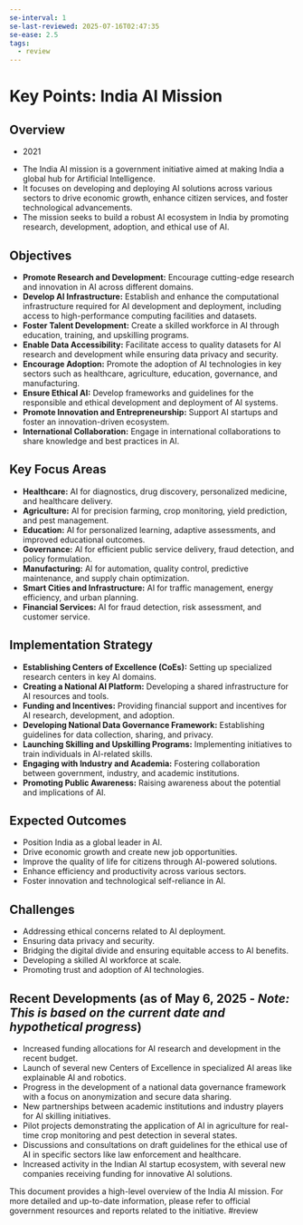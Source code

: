 ```yaml
---
se-interval: 1
se-last-reviewed: 2025-07-16T02:47:35
se-ease: 2.5
tags:
  - review
---
```

# Key Points: India AI Mission

## Overview

- 2021
* The India AI mission is a government initiative aimed at making India a global hub for Artificial Intelligence.
* It focuses on developing and deploying AI solutions across various sectors to drive economic growth, enhance citizen services, and foster technological advancements.
* The mission seeks to build a robust AI ecosystem in India by promoting research, development, adoption, and ethical use of AI.

## Objectives

* **Promote Research and Development:** Encourage cutting-edge research and innovation in AI across different domains.
* **Develop AI Infrastructure:** Establish and enhance the computational infrastructure required for AI development and deployment, including access to high-performance computing facilities and datasets.
* **Foster Talent Development:** Create a skilled workforce in AI through education, training, and upskilling programs.
* **Enable Data Accessibility:** Facilitate access to quality datasets for AI research and development while ensuring data privacy and security.
* **Encourage Adoption:** Promote the adoption of AI technologies in key sectors such as healthcare, agriculture, education, governance, and manufacturing.
* **Ensure Ethical AI:** Develop frameworks and guidelines for the responsible and ethical development and deployment of AI systems.
* **Promote Innovation and Entrepreneurship:** Support AI startups and foster an innovation-driven ecosystem.
* **International Collaboration:** Engage in international collaborations to share knowledge and best practices in AI.

## Key Focus Areas

* **Healthcare:** AI for diagnostics, drug discovery, personalized medicine, and healthcare delivery.
* **Agriculture:** AI for precision farming, crop monitoring, yield prediction, and pest management.
* **Education:** AI for personalized learning, adaptive assessments, and improved educational outcomes.
* **Governance:** AI for efficient public service delivery, fraud detection, and policy formulation.
* **Manufacturing:** AI for automation, quality control, predictive maintenance, and supply chain optimization.
* **Smart Cities and Infrastructure:** AI for traffic management, energy efficiency, and urban planning.
* **Financial Services:** AI for fraud detection, risk assessment, and customer service.

## Implementation Strategy

* **Establishing Centers of Excellence (CoEs):** Setting up specialized research centers in key AI domains.
* **Creating a National AI Platform:** Developing a shared infrastructure for AI resources and tools.
* **Funding and Incentives:** Providing financial support and incentives for AI research, development, and adoption.
* **Developing National Data Governance Framework:** Establishing guidelines for data collection, sharing, and privacy.
* **Launching Skilling and Upskilling Programs:** Implementing initiatives to train individuals in AI-related skills.
* **Engaging with Industry and Academia:** Fostering collaboration between government, industry, and academic institutions.
* **Promoting Public Awareness:** Raising awareness about the potential and implications of AI.

## Expected Outcomes

* Position India as a global leader in AI.
* Drive economic growth and create new job opportunities.
* Improve the quality of life for citizens through AI-powered solutions.
* Enhance efficiency and productivity across various sectors.
* Foster innovation and technological self-reliance in AI.

## Challenges

* Addressing ethical concerns related to AI deployment.
* Ensuring data privacy and security.
* Bridging the digital divide and ensuring equitable access to AI benefits.
* Developing a skilled AI workforce at scale.
* Promoting trust and adoption of AI technologies.

## Recent Developments (as of May 6, 2025 - *Note: This is based on the current date and hypothetical progress*)

* Increased funding allocations for AI research and development in the recent budget.
* Launch of several new Centers of Excellence in specialized AI areas like explainable AI and robotics.
* Progress in the development of a national data governance framework with a focus on anonymization and secure data sharing.
* New partnerships between academic institutions and industry players for AI skilling initiatives.
* Pilot projects demonstrating the application of AI in agriculture for real-time crop monitoring and pest detection in several states.
* Discussions and consultations on draft guidelines for the ethical use of AI in specific sectors like law enforcement and healthcare.
* Increased activity in the Indian AI startup ecosystem, with several new companies receiving funding for innovative AI solutions.

This document provides a high-level overview of the India AI mission. For more detailed and up-to-date information, please refer to official government resources and reports related to the initiative.
#review
